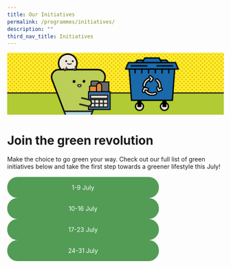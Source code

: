 ```yaml
---
title: Our Initiatives
permalink: /programmes/initiatives/
description: ""
third_nav_title: Initiatives
---
```

<style>
	
	.btn-link-wrapper {
		flex-wrap: wrap;
		margin-top: 16px;
		width: 70%;
	}
	
	@media screen and (max-width: 768px) {
		.btn-link-wrapper {
			width: 100%;
		}
	}
	
	.btn-link {
		text-align: center;
		display: block;
		color: white !important;
		background-color: #529c56;
		text-decoration: none !important;
		padding: 16px 0;
		border-radius: 24px;
		margin-bottom: 0 !important;
	}
	
</style>

![Banner Initiatives](/images/Programmes/banner-initiatives-3.png)

# Join the green revolution
Make the choice to go green your way. Check out our full list of green initiatives below and take the first step towards a greener lifestyle this July!

<div class="row btn-link-wrapper">
	<div class="col is-half">
		<a class="btn-link" href="/programmes/initiatives/1-9-july">1-9 July</a>	
	</div>
	<div class="col is-half">
		<a class="btn-link" href="/programmes/initiatives/10-16-july">10-16 July</a>
	</div>
	<div class="col is-half">
		<a class="btn-link" href="/programmes/initiatives/17-23-july">17-23 July</a>
	</div>
	<div class="col is-half">
		<a class="btn-link" href="/programmes/initiatives/24-31-july">24-31 July</a>
	</div>
</div>